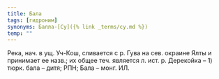 ```yaml
---
title: Бала
tags: [гидроним]
synonyms: Балла-[Су]({% link _terms/су.md %})
temp: ""
---
```


Река, нач. в ущ. Уч-Кош, сливается с р. Гува на сев. окраине Ялты и принимает ее
назв.; их общее теч. является л. ист. р. Дерекойка – 1) тюрк. бала – дитя; РПН;
Бала – монг. ИЛ.
